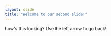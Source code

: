 ```yaml
---
layout: slide
title: "Welcome to our second slide!"
---
```

how's this looking?
Use the left arrow to go back!
